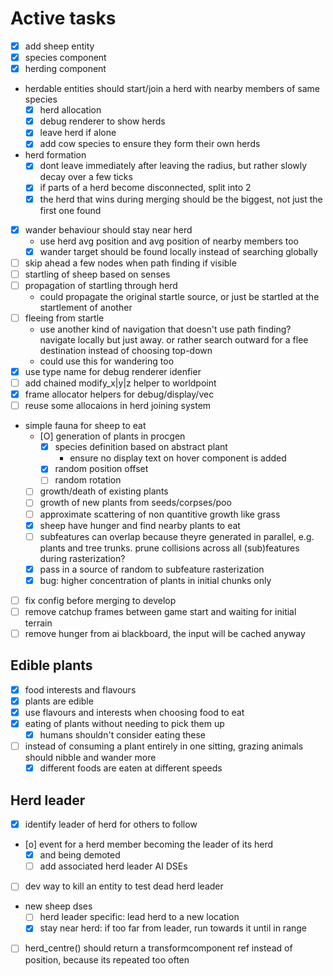 # Active tasks

* [X] add sheep entity
* [X] species component
* [X] herding component
*  herdable entities should start/join a herd with nearby members of same species
    * [X] herd allocation
    * [X] debug renderer to show herds
    * [X] leave herd if alone
    * [X] add cow species to ensure they form their own herds
* herd formation
    * [X] dont leave immediately after leaving the radius, but rather slowly decay over a few ticks
    * [X] if parts of a herd become disconnected, split into 2
    * [X] the herd that wins during merging should be the biggest, not just the first one found
* [X] wander behaviour should stay near herd
    * use herd avg position and avg position of nearby members too
    * [X] wander target should be found locally instead of searching globally
* [ ] skip ahead a few nodes when path finding if visible
* [ ] startling of sheep based on senses
* [ ] propagation of startling through herd
    * could propagate the original startle source, or just be startled at the startlement of another
* [ ] fleeing from startle
    * use another kind of navigation that doesn't use path finding? navigate locally but just away.
        or rather search outward for a flee destination instead of choosing top-down
    * could use this for wandering too
* [X] use type name for debug renderer idenfier
* [ ] add chained modify_x|y|z helper to worldpoint
* [X] frame allocator helpers for debug/display/vec
* [ ] reuse some allocaions in herd joining system
* simple fauna for sheep to eat
    * [O] generation of plants in procgen
        * [X] species definition based on abstract plant
            * ensure no display text on hover component is added
        * [X] random position offset
        * [ ] random rotation
    * [ ] growth/death of existing plants
    * [ ] growth of new plants from seeds/corpses/poo
    * [ ] approximate scattering of non quantitive growth like grass
    * [X] sheep have hunger and find nearby plants to eat
    * [ ] subfeatures can overlap because theyre generated in parallel, e.g. plants and tree trunks.
        prune collisions across all (sub)features during rasterization?
    * [X] pass in a source of random to subfeature rasterization
    * [X] bug: higher concentration of plants in initial chunks only
* [ ] fix config before merging to develop
* [ ] remove catchup frames between game start and waiting for initial terrain
* [ ] remove hunger from ai blackboard, the input will be cached anyway

## Edible plants
* [X] food interests and flavours
* [X] plants are edible
* [X] use flavours and interests when choosing food to eat
* [X] eating of plants without needing to pick them up
    * [X] humans shouldn't consider eating these
* [ ] instead of consuming a plant entirely in one sitting, grazing animals should nibble and
    wander more
    * [X] different foods are eaten at different speeds

## Herd leader
* [X] identify leader of herd for others to follow
* [o] event for a herd member becoming the leader of its herd
    * [X] and being demoted
    * [ ] add associated herd leader AI DSEs
* [ ] dev way to kill an entity to test dead herd leader
* new sheep dses
    * [ ] herd leader specific: lead herd to a new location
    * [X] stay near herd: if too far from leader, run towards it until in range
* [ ] herd_centre() should return a transformcomponent ref instead of position, because its repeated too often
